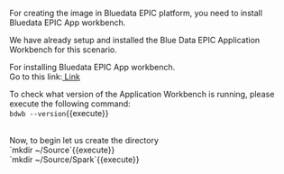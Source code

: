 For creating the image in Bluedata EPIC platform, you need to install Bluedata EPIC App workbench.

We have already setup and installed the Blue Data EPIC Application Workbench for this scenario.

For installing Bluedata EPIC App workbench.<br>Go to this link:[ Link](https://bluedata.zendesk.com/hc/en-us/categories/115000240313-App-Workbench)

To check what version of the Application Workbench is running, please execute the following command:<br>
`bdwb --version`{{execute}}

<br>
Now, to begin let us create the directory
<br>`mkdir ~/Source`{{execute}}<br>
`mkdir ~/Source/Spark`{{execute}}
